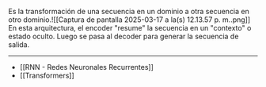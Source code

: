 Es la transformación de una secuencia en un dominio a otra secuencia en otro dominio.![[Captura de pantalla 2025-03-17 a la(s) 12.13.57 p. m..png]]
En esta arquitectura, el encoder "resume" la secuencia en un "contexto" o estado oculto. Luego se pasa al decoder para generar la secuencia de salida.
***
- [[RNN - Redes Neuronales Recurrentes]]
- [[Transformers]]